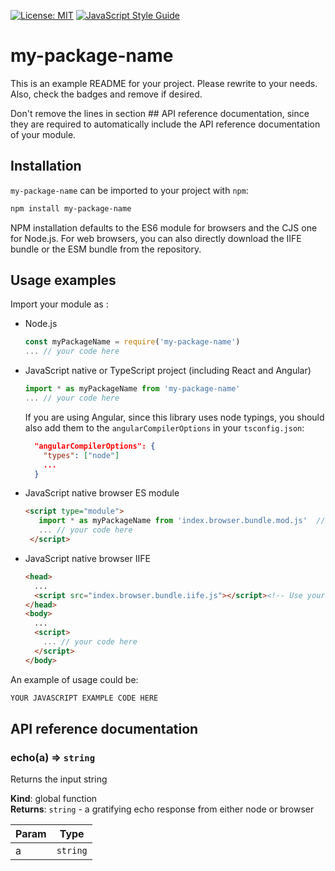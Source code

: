 [![License: MIT](https://img.shields.io/badge/License-MIT-yellow.svg)](https://opensource.org/licenses/MIT)
[![JavaScript Style Guide](https://img.shields.io/badge/code_style-standard-brightgreen.svg)](https://standardjs.com)


# my-package-name

This is an example README for your project. Please rewrite to your needs. Also, check the badges and remove if desired.

Don't remove the lines in section ## API reference documentation, since they are required to automatically include the API reference documentation of your module.

## Installation

`my-package-name` can be imported to your project with `npm`:

```bash
npm install my-package-name
```

NPM installation defaults to the ES6 module for browsers and the CJS one for Node.js. For web browsers, you can also directly download the IIFE bundle or the ESM bundle from the repository.

## Usage examples

Import your module as :

- Node.js

   ```javascript
   const myPackageName = require('my-package-name')
   ... // your code here
   ```

- JavaScript native or TypeScript project (including React and Angular)

   ```javascript
   import * as myPackageName from 'my-package-name'
   ... // your code here
   ```

   If you are using Angular, since this library uses node typings, you should also add them to the `angularCompilerOptions` in your `tsconfig.json`:

   ```json
     "angularCompilerOptions": {
       "types": ["node"]
       ...
     }
   ```

- JavaScript native browser ES module

   ```html
   <script type="module">
      import * as myPackageName from 'index.browser.bundle.mod.js'  // Use your actual path to the broser mod bundle that is in the dist directory
      ... // your code here
    </script>
   ```

- JavaScript native browser IIFE

   ```html
   <head>
     ...
     <script src="index.browser.bundle.iife.js"></script><!-- Use your actual path to the browser iife bundle that is in the dist directory -->
   </head>
   <body>
     ...
     <script>
       ... // your code here
     </script>
   </body>
   ```

An example of usage could be:

```javascript
YOUR JAVASCRIPT EXAMPLE CODE HERE
```

## API reference documentation

<a name="echo"></a>

### echo(a) ⇒ <code>string</code>
Returns the input string

**Kind**: global function  
**Returns**: <code>string</code> - a gratifying echo response from either node or browser  

| Param | Type |
| --- | --- |
| a | <code>string</code> | 

